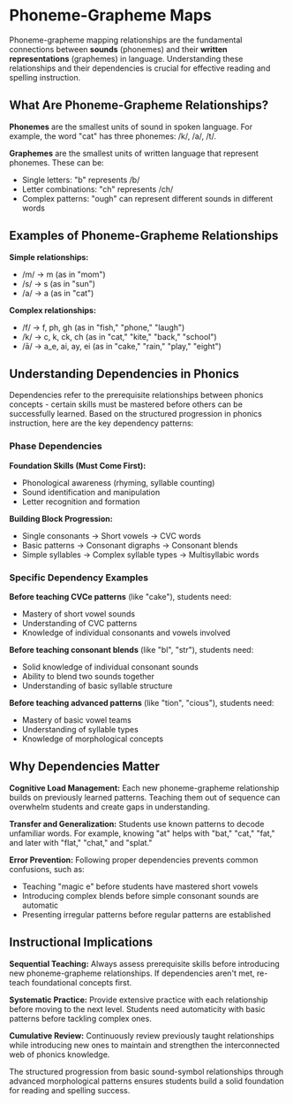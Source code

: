 # Phoneme-Grapheme Maps

Phoneme-grapheme mapping relationships are the fundamental connections between **sounds** (phonemes) and their **written representations** (graphemes) in language. Understanding these relationships and their dependencies is crucial for effective reading and spelling instruction.

## What Are Phoneme-Grapheme Relationships?

**Phonemes** are the smallest units of sound in spoken language. For example, the word "cat" has three phonemes: /k/, /a/, /t/.

**Graphemes** are the smallest units of written language that represent phonemes. These can be:
- Single letters: "b" represents /b/
- Letter combinations: "ch" represents /ch/
- Complex patterns: "ough" can represent different sounds in different words

## Examples of Phoneme-Grapheme Relationships

**Simple relationships:**

- /m/ → m (as in "mom")
- /s/ → s (as in "sun")
- /a/ → a (as in "cat")

**Complex relationships:**

- /f/ → f, ph, gh (as in "fish," "phone," "laugh")
- /k/ → c, k, ck, ch (as in "cat," "kite," "back," "school")
- /ā/ → a_e, ai, ay, ei (as in "cake," "rain," "play," "eight")

## Understanding Dependencies in Phonics

Dependencies refer to the prerequisite relationships between phonics concepts - certain skills must be mastered before others can be successfully learned. Based on the structured progression in phonics instruction, here are the key dependency patterns:

### Phase Dependencies

**Foundation Skills (Must Come First):**

- Phonological awareness (rhyming, syllable counting)
- Sound identification and manipulation
- Letter recognition and formation

**Building Block Progression:**

- Single consonants → Short vowels → CVC words
- Basic patterns → Consonant digraphs → Consonant blends
- Simple syllables → Complex syllable types → Multisyllabic words

### Specific Dependency Examples

**Before teaching CVCe patterns** (like "cake"), students need:

- Mastery of short vowel sounds
- Understanding of CVC patterns
- Knowledge of individual consonants and vowels involved

**Before teaching consonant blends** (like "bl", "str"), students need:

- Solid knowledge of individual consonant sounds
- Ability to blend two sounds together
- Understanding of basic syllable structure

**Before teaching advanced patterns** (like "tion", "cious"), students need:

- Mastery of basic vowel teams
- Understanding of syllable types
- Knowledge of morphological concepts

## Why Dependencies Matter

**Cognitive Load Management:**
Each new phoneme-grapheme relationship builds on previously learned patterns. Teaching them out of sequence can overwhelm students and create gaps in understanding.

**Transfer and Generalization:**
Students use known patterns to decode unfamiliar words. For example, knowing "at" helps with "bat," "cat," "fat," and later with "flat," "chat," and "splat."

**Error Prevention:**
Following proper dependencies prevents common confusions, such as:

- Teaching "magic e" before students have mastered short vowels
- Introducing complex blends before simple consonant sounds are automatic
- Presenting irregular patterns before regular patterns are established

## Instructional Implications

**Sequential Teaching:**
Always assess prerequisite skills before introducing new phoneme-grapheme relationships. If dependencies aren't met, re-teach foundational concepts first.

**Systematic Practice:**
Provide extensive practice with each relationship before moving to the next level. Students need automaticity with basic patterns before tackling complex ones.

**Cumulative Review:**
Continuously review previously taught relationships while introducing new ones to maintain and strengthen the interconnected web of phonics knowledge.

The structured progression from basic sound-symbol relationships through advanced morphological patterns ensures students build a solid foundation for reading and spelling success.